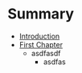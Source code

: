 # Summary

* [Introduction](README.md)
* [First Chapter](array.md)
    * asdfasdf
        * asdfas


